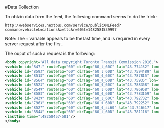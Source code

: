#Data Collection

To obtain data from the feed, the following command seems to do the trick: 

`http://webservices.nextbus.com/service/publicXMLFeed?command=vehicleLocations&a=ttc&r=60&t=1482584539997`

Note: The `t` variable appears to be the last time, and is required in every server request after the first. 

The ouput of such a request is the following: 

```xml
<body copyright="All data copyright Toronto Transit Commission 2016.">
<vehicle id="8471" routeTag="60" dirTag="60_1_60C" lat="43.774132" lon="-79.500786" secsSinceReport="17" predictable="true" heading="252"/>
<vehicle id="8593" routeTag="60" dirTag="60_1_60D" lat="43.7594489" lon="-79.5932009" secsSinceReport="10" predictable="true" heading="274"/>
<vehicle id="8518" routeTag="60" dirTag="60_0_60C" lat="43.787815" lon="-79.417664" secsSinceReport="3" predictable="true" heading="170"/>
<vehicle id="8564" routeTag="60" dirTag="60_0_60D" lat="43.75935" lon="-79.596252" secsSinceReport="10" predictable="true" heading="64"/>
<vehicle id="8523" routeTag="60" dirTag="60_0_60C" lat="43.788368" lon="-79.464035" secsSinceReport="3" predictable="true" heading="74"/>
<vehicle id="8549" routeTag="60" dirTag="60_1_60D" lat="43.786968" lon="-79.417183" secsSinceReport="2" predictable="true" heading="350"/>
<vehicle id="8588" routeTag="60" dirTag="60_0_60D" lat="43.7783159" lon="-79.50782" secsSinceReport="8" predictable="true" heading="72"/>
<vehicle id="8439" routeTag="60" dirTag="60_1_60C" lat="43.792702" lon="-79.445114" secsSinceReport="8" predictable="true" heading="256"/>
<vehicle id="7963" routeTag="60" dirTag="60_0_60D" lat="43.792252" lon="-79.446098" secsSinceReport="10" predictable="true" heading="73"/>
<vehicle id="8527" routeTag="60" dirTag="60_0_si60" lat="43.746517" lon="-79.531319" secsSinceReport="30" predictable="true" heading="216"/>
<vehicle id="8548" routeTag="60" dirTag="60_1_60D" lat="43.781116" lon="-79.496681" secsSinceReport="8" predictable="true" heading="252"/>
<lastTime time="1482584574581"/>
</body>
```